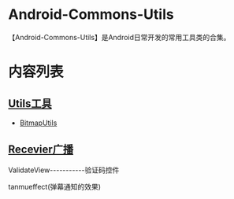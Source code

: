 # Android-Commons-Utils
【Android-Commons-Utils】是Android日常开发的常用工具类的合集。

# 内容列表
## [Utils工具](https://github.com/waylen505/Au/tree/master/app/src/main/java/com/au/wxl/utils)
- [BitmapUtils](https://github.com/Waylenw/Android-Commons-Utils/blob/master/app/src/main/java/com/au/commons/utils/BitmapUtils.java)
## [Recevier广播](https://github.com/Waylenw/Android-Commons-Utils/tree/master/app/src/main/java/com/au/wxl/recevier)

ValidateView-----------验证码控件<br/>


tanmueffect(弹幕通知的效果)
